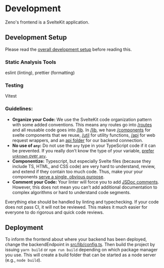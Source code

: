 # Development

Zeno's frontend is a SvelteKit application.

## Development Setup

Please read the [overall development setup](../DEVELOPMENT.md) before reading this.

### Static Analysis Tools

eslint (linting), prettier (formatting)

### Testing

Vitest

### Guidelines:

- **Organize your Code:** We use the SvelteKit code organization pattern with some added conventions. This means any routes go into [/routes](./src/routes/) and all reusable code goes into [/lib](./src/lib/). In [/lib](./src/lib/), we have [/components](./src/lib/components/) for svelte components that we reuse, [/util](./src/lib/util/) for utility functions, [/api](./src/lib/api/) for web request wrappers, and an [api folder](./src/lib/zenoapi/) for our backend connection.
- **No use of `any`:** Do not use the `any` type in your TypeScript code if it can be prevented. If you really don’t know the type of your variable, [prefer `unknown` over `any`](https://github.com/Microsoft/TypeScript/pull/24439).
- **Componentize:** Typescript, but especially Svelte files (because they include TS, HTML, and CSS code) are very hard to understand, review, and extend if they contain too much code. Thus, make your your components [serve a single, obvious purpose](https://developer.mozilla.org/en-US/docs/Learn/Tools_and_testing/Client-side_JavaScript_frameworks/Svelte_components).
- **Comment your Code:** Your linter will force you to add [JSDoc comments](https://jsdoc.app/). However, this does not mean you can’t add additional documentation to complex algorithms or hard to understand code segments.

Everything else should be handled by linting and typechecking. If your code does not pass CI, it will not be reviewed. This makes it much easier for everyone to do rigorous and quick code reviews.

## Deployment

To inform the frontend about where your backend has been deployed, change the backendEndpoint in [src/lib/config.ts](./src/lib/config.ts). Then build the project by issuing `yarn build` or `npm run build` depending on which package manager you use. This will create a build folder that can be started as a node server (e.g., `node build`).
